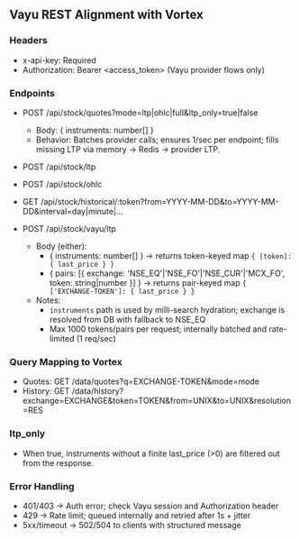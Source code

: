 ## Vayu REST Alignment with Vortex

### Headers
- x-api-key: Required
- Authorization: Bearer <access_token> (Vayu provider flows only)

### Endpoints
- POST /api/stock/quotes?mode=ltp|ohlc|full&ltp_only=true|false
  - Body: { instruments: number[] }
  - Behavior: Batches provider calls; ensures 1/sec per endpoint; fills missing LTP via memory → Redis → provider LTP.

- POST /api/stock/ltp
- POST /api/stock/ohlc
- GET /api/stock/historical/:token?from=YYYY-MM-DD&to=YYYY-MM-DD&interval=day|minute|…

- POST /api/stock/vayu/ltp
  - Body (either):
    - { instruments: number[] } → returns token-keyed map `{ [token]: { last_price } }`
    - { pairs: [{ exchange: 'NSE_EQ'|'NSE_FO'|'NSE_CUR'|'MCX_FO', token: string|number }] } → returns pair-keyed map `{ ['EXCHANGE-TOKEN']: { last_price } }`
  - Notes:
    - `instruments` path is used by milli-search hydration; exchange is resolved from DB with fallback to NSE_EQ
    - Max 1000 tokens/pairs per request; internally batched and rate-limited (1 req/sec)

### Query Mapping to Vortex
- Quotes: GET /data/quotes?q=EXCHANGE-TOKEN&mode=mode
- History: GET /data/history?exchange=EXCHANGE&token=TOKEN&from=UNIX&to=UNIX&resolution=RES

### ltp_only
- When true, instruments without a finite last_price (>0) are filtered out from the response.

### Error Handling
- 401/403 → Auth error; check Vayu session and Authorization header
- 429 → Rate limit; queued internally and retried after 1s + jitter
- 5xx/timeout → 502/504 to clients with structured message



